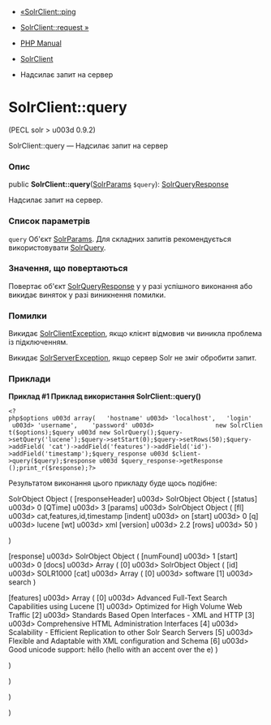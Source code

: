 - [«SolrClient::ping](solrclient.ping.md)
- [SolrClient::request »](solrclient.request.md)

- [PHP Manual](index.md)
- [SolrClient](class.solrclient.md)
- Надсилає запит на сервер

# SolrClient::query

(PECL solr \> u003d 0.9.2)

SolrClient::query — Надсилає запит на сервер

### Опис

public **SolrClient::query**([SolrParams](class.solrparams.md)
`$query`): [SolrQueryResponse](class.solrqueryresponse.md)

Надсилає запит на сервер.

### Список параметрів

`query`
Об'єкт [SolrParams](class.solrparams.md). Для складних запитів
рекомендується використовувати [SolrQuery](class.solrquery.md).

### Значення, що повертаються

Повертає об'єкт [SolrQueryResponse](class.solrqueryresponse.md) у
у разі успішного виконання або викидає виняток у разі
виникнення помилки.

### Помилки

Викидає [SolrClientException](class.solrclientexception.md), якщо
клієнт відмовив чи виникла проблема із підключенням.

Викидає [SolrServerException](class.solrserverexception.md), якщо
сервер Solr не зміг обробити запит.

### Приклади

**Приклад #1 Приклад використання **SolrClient::query()****

`<?php$options u003d array(   'hostname' u003d> 'localhost',   'login'    u003d> 'username',    'password' u003d>                 new SolrClient($options);$query u003d new SolrQuery();$query->setQuery('lucene');$query->setStart(0);$query->setRows(50);$query->addField( 'cat')->addField('features')->addField('id')->addField('timestamp');$query_response u003d $client->query($query);$response u003d $query_response->getResponse ();print_r($response);?> `

Результатом виконання цього прикладу буде щось подібне:

SolrObject Object
(
[responseHeader] u003d> SolrObject Object
(
[status] u003d> 0
[QTime] u003d> 3
[params] u003d> SolrObject Object
(
[fl] u003d> cat,features,id,timestamp
[indent] u003d> on
[start] u003d> 0
[q] u003d> lucene
[wt] u003d> xml
[version] u003d> 2.2
[rows] u003d> 50
)

)

[response] u003d> SolrObject Object
(
[numFound] u003d> 1
[start] u003d> 0
[docs] u003d> Array
(
[0] u003d> SolrObject Object
(
[id] u003d> SOLR1000
[cat] u003d> Array
(
[0] u003d> software
[1] u003d> search
)

[features] u003d> Array
(
[0] u003d> Advanced Full-Text Search Capabilities using Lucene
[1] u003d> Optimized for High Volume Web Traffic
[2] u003d> Standards Based Open Interfaces - XML and HTTP
[3] u003d> Comprehensive HTML Administration Interfaces
[4] u003d> Scalability - Efficient Replication to other Solr Search Servers
[5] u003d> Flexible and Adaptable with XML configuration and Schema
[6] u003d> Good unicode support: héllo (hello with an accent over the e)
)

)

)

)

)
